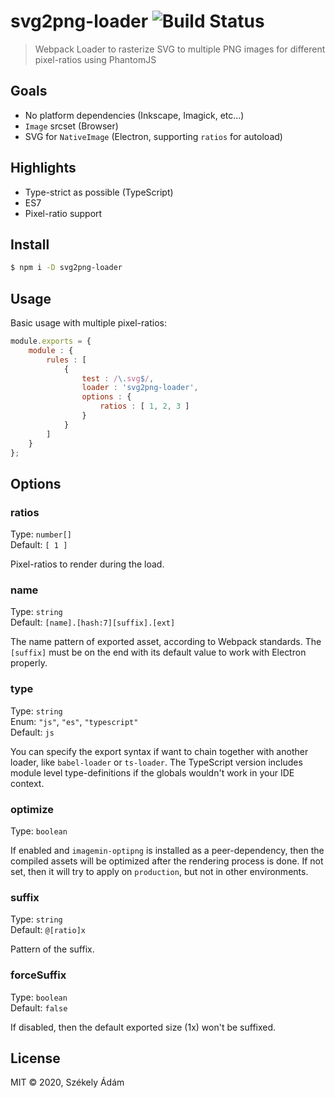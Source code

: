 svg2png-loader ![Build Status][A]
==============

> Webpack Loader to rasterize SVG to multiple PNG images for different 
> pixel-ratios using PhantomJS

## Goals

- No platform dependencies (Inkscape, Imagick, etc...)
- `Image` srcset (Browser)
- SVG for `NativeImage` (Electron, supporting `ratios` for autoload)

## Highlights

- Type-strict as possible (TypeScript)
- ES7
- Pixel-ratio support

## Install

```bash
$ npm i -D svg2png-loader
```

## Usage

Basic usage with multiple pixel-ratios:

```javascript
module.exports = {
    module : {
        rules : [ 
            { 
                test : /\.svg$/, 
                loader : 'svg2png-loader',
                options : { 
                    ratios : [ 1, 2, 3 ]
                }
            } 
        ]
    }
};
```

## Options

### ratios

Type: `number[]`  
Default: `[ 1 ]`

Pixel-ratios to render during the load.

### name

Type: `string`  
Default: `[name].[hash:7][suffix].[ext]`

The name pattern of exported asset, according to Webpack standards.
The `[suffix]` must be on the end with its default value to work with Electron
properly.

### type

Type: `string`  
Enum: `"js"`, `"es"`, `"typescript"`  
Default: `js`

You can specify the export syntax if want to chain together with another 
loader, like `babel-loader` or `ts-loader`. The TypeScript version
includes module level type-definitions if the globals wouldn't work in
your IDE context.

### optimize

Type: `boolean`  

If enabled and `imagemin-optipng` is installed as a peer-dependency, then 
the compiled assets will be optimized after the rendering process is done. If not set, then it will try to apply on `production`, but not in other environments.

### suffix

Type: `string`  
Default: `@[ratio]x`

Pattern of the suffix.

### forceSuffix

Type: `boolean`  
Default: `false`

If disabled, then the default exported size (1x) won't be suffixed.

## License

MIT © 2020, Székely Ádám

[A]: https://api.travis-ci.com/enteocode/svg2png-loader.svg?branch=master